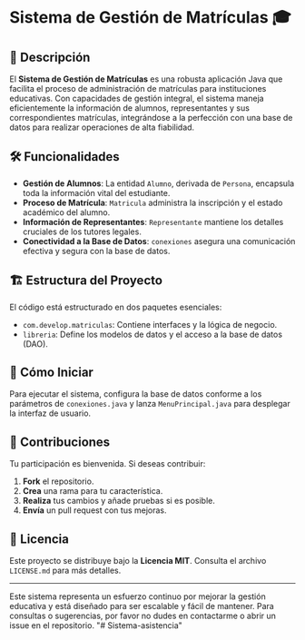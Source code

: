 # Sistema de Gestión de Matrículas 🎓

## 📖 Descripción
El **Sistema de Gestión de Matrículas** es una robusta aplicación Java que facilita el proceso de administración de matrículas para instituciones educativas. Con capacidades de gestión integral, el sistema maneja eficientemente la información de alumnos, representantes y sus correspondientes matrículas, integrándose a la perfección con una base de datos para realizar operaciones de alta fiabilidad.

## 🛠️ Funcionalidades
- **Gestión de Alumnos**: La entidad `Alumno`, derivada de `Persona`, encapsula toda la información vital del estudiante.
- **Proceso de Matrícula**: `Matricula` administra la inscripción y el estado académico del alumno.
- **Información de Representantes**: `Representante` mantiene los detalles cruciales de los tutores legales.
- **Conectividad a la Base de Datos**: `conexiones` asegura una comunicación efectiva y segura con la base de datos.

## 🏗️ Estructura del Proyecto
El código está estructurado en dos paquetes esenciales:
- `com.develop.matriculas`: Contiene interfaces y la lógica de negocio.
- `libreria`: Define los modelos de datos y el acceso a la base de datos (DAO).

## 🚀 Cómo Iniciar
Para ejecutar el sistema, configura la base de datos conforme a los parámetros de `conexiones.java` y lanza `MenuPrincipal.java` para desplegar la interfaz de usuario.

## 🤝 Contribuciones
Tu participación es bienvenida. Si deseas contribuir:
1. **Fork** el repositorio.
2. **Crea** una rama para tu característica.
3. **Realiza** tus cambios y añade pruebas si es posible.
4. **Envía** un pull request con tus mejoras.

## 📄 Licencia
Este proyecto se distribuye bajo la **Licencia MIT**. Consulta el archivo `LICENSE.md` para más detalles.

---

Este sistema representa un esfuerzo continuo por mejorar la gestión educativa y está diseñado para ser escalable y fácil de mantener. Para consultas o sugerencias, por favor no dudes en contactarme o abrir un issue en el repositorio.
"# Sistema-asistencia" 
